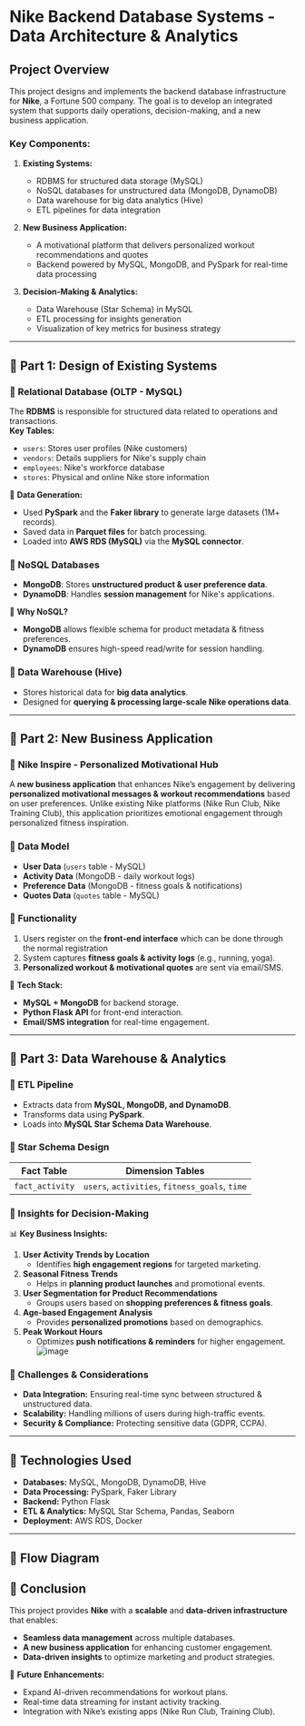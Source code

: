 # Nike Backend Database Systems - Data Architecture & Analytics

## Project Overview
This project designs and implements the backend database infrastructure for **Nike**, a Fortune 500 company. The goal is to develop an integrated system that supports daily operations, decision-making, and a new business application.

### Key Components:
1. **Existing Systems:**  
   - RDBMS for structured data storage (MySQL)  
   - NoSQL databases for unstructured data (MongoDB, DynamoDB)  
   - Data warehouse for big data analytics (Hive)  
   - ETL pipelines for data integration  

2. **New Business Application:**  
   - A motivational platform that delivers personalized workout recommendations and quotes  
   - Backend powered by MySQL, MongoDB, and PySpark for real-time data processing  

3. **Decision-Making & Analytics:**  
   - Data Warehouse (Star Schema) in MySQL  
   - ETL processing for insights generation  
   - Visualization of key metrics for business strategy  

---

## 📌 Part 1: Design of Existing Systems  

### 🔹 Relational Database (OLTP - MySQL)
The **RDBMS** is responsible for structured data related to operations and transactions.  
**Key Tables:**
- `users`: Stores user profiles (Nike customers)  
- `vendors`: Details suppliers for Nike's supply chain  
- `employees`: Nike's workforce database  
- `stores`: Physical and online Nike store information  

📌 **Data Generation:**  
- Used **PySpark** and the **Faker library** to generate large datasets (1M+ records).  
- Saved data in **Parquet files** for batch processing.  
- Loaded into **AWS RDS (MySQL)** via the **MySQL connector**.  

### 🔹 NoSQL Databases  
- **MongoDB**: Stores **unstructured product & user preference data**.  
- **DynamoDB**: Handles **session management** for Nike's applications.  

📌 **Why NoSQL?**  
- **MongoDB** allows flexible schema for product metadata & fitness preferences.  
- **DynamoDB** ensures high-speed read/write for session handling.  

### 🔹 Data Warehouse (Hive)
- Stores historical data for **big data analytics**.  
- Designed for **querying & processing large-scale Nike operations data**.  

---

## 📌 Part 2: New Business Application  

### 🚀 **Nike Inspire - Personalized Motivational Hub**
A **new business application** that enhances Nike’s engagement by delivering **personalized motivational messages & workout recommendations** based on user preferences.
Unlike existing Nike platforms (Nike Run Club, Nike Training Club), this application prioritizes emotional engagement through personalized fitness inspiration.

### **🔹 Data Model**
- **User Data** (`users` table - MySQL)  
- **Activity Data** (MongoDB - daily workout logs)  
- **Preference Data** (MongoDB - fitness goals & notifications)  
- **Quotes Data** (`quotes` table - MySQL)  

### **🔹 Functionality**
1. Users register on the **front-end interface** which can be done through the normal registration   
2. System captures **fitness goals & activity logs** (e.g., running, yoga).  
3. **Personalized workout & motivational quotes** are sent via email/SMS.  

📌 **Tech Stack:**  
- **MySQL + MongoDB** for backend storage.  
- **Python Flask API** for front-end interaction.  
- **Email/SMS integration** for real-time engagement.  

---

## 📌 Part 3: Data Warehouse & Analytics  

### **🔹 ETL Pipeline**
- Extracts data from **MySQL, MongoDB, and DynamoDB**.  
- Transforms data using **PySpark**.  
- Loads into **MySQL Star Schema Data Warehouse**.  

### **🔹 Star Schema Design**
| Fact Table  | Dimension Tables |
|-------------|-----------------|
| `fact_activity` | `users`, `activities`, `fitness_goals`, `time` |

### **🔹 Insights for Decision-Making**
📊 **Key Business Insights:**
1. **User Activity Trends by Location**  
   - Identifies **high engagement regions** for targeted marketing.  
2. **Seasonal Fitness Trends**  
   - Helps in **planning product launches** and promotional events.  
3. **User Segmentation for Product Recommendations**  
   - Groups users based on **shopping preferences & fitness goals**.  
4. **Age-based Engagement Analysis**  
   - Provides **personalized promotions** based on demographics.  
5. **Peak Workout Hours**  
   - Optimizes **push notifications & reminders** for higher engagement.  
![image](https://github.com/user-attachments/assets/48517b63-8616-498b-8727-b43ac905de27)


### **🔹 Challenges & Considerations**
- **Data Integration:** Ensuring real-time sync between structured & unstructured data.  
- **Scalability:** Handling millions of users during high-traffic events.  
- **Security & Compliance:** Protecting sensitive data (GDPR, CCPA).  

---

## 📌 Technologies Used  
- **Databases:** MySQL, MongoDB, DynamoDB, Hive  
- **Data Processing:** PySpark, Faker Library  
- **Backend:** Python Flask  
- **ETL & Analytics:** MySQL Star Schema, Pandas, Seaborn  
- **Deployment:** AWS RDS, Docker  

---

## 📌 Flow Diagram  


## 📌 Conclusion  
This project provides **Nike** with a **scalable** and **data-driven infrastructure** that enables:
- **Seamless data management** across multiple databases.  
- **A new business application** for enhancing customer engagement.  
- **Data-driven insights** to optimize marketing and product strategies.  

🚀 **Future Enhancements:**  
- Expand AI-driven recommendations for workout plans.  
- Real-time data streaming for instant activity tracking.  
- Integration with Nike’s existing apps (Nike Run Club, Training Club). 

